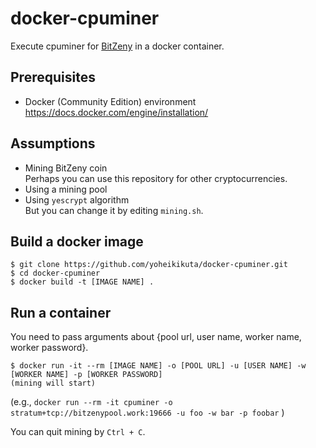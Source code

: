 # docker-cpuminer
Execute cpuminer for [BitZeny](http://bitzeny.org/) in a docker container.

## Prerequisites
- Docker (Community Edition) environment  
  https://docs.docker.com/engine/installation/

## Assumptions
- Mining BitZeny coin  
  Perhaps you can use this repository for other cryptocurrencies.
- Using a mining pool
- Using `yescrypt` algorithm  
  But you can change it by editing `mining.sh`.

## Build a docker image
```
$ git clone https://github.com/yoheikikuta/docker-cpuminer.git
$ cd docker-cpuminer
$ docker build -t [IMAGE NAME] .
```

## Run a container
You need to pass arguments about {pool url, user name, worker name, worker password}.
```
$ docker run -it --rm [IMAGE NAME] -o [POOL URL] -u [USER NAME] -w [WORKER NAME] -p [WORKER PASSWORD]
(mining will start)
```
(e.g., `docker run --rm -it cpuminer -o stratum+tcp://bitzenypool.work:19666 -u foo -w bar -p foobar` )

You can quit mining by `Ctrl + C`.
